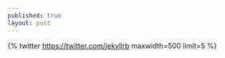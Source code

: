 ```yaml
---
published: true
layout: post
---
```

{% twitter https://twitter.com/jekyllrb maxwidth=500 limit=5 %}
